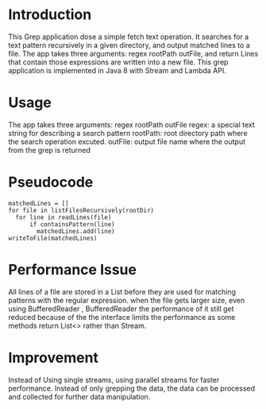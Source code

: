# Introduction
This Grep application dose a simple fetch text operation. It searches for a text pattern recursively in a given directory, and output matched lines to a file. The app takes three arguments: regex rootPath outFile, and return Lines that contain those expressions are written into a new file. This grep application is implemented in Java 8 with Stream and Lambda API.

# Usage
The app takes three arguments: regex rootPath outFile
regex: a special text string for describing a search pattern
rootPath: root directory path where the search operation excuted.
outFile: output file name where the output from the grep is returned

# Pseudocode
```
matchedLines = []
for file in listFilesRecursively(rootDir)
  for line in readLines(file)
      if containsPattern(line)
        matchedLines.add(line)
writeToFile(matchedLines)
```
# Performance Issue
All lines of a file are stored in a List before they are used for matching patterns with the regular expression. when the file gets larger size, even using BufferedReader , BufferedReader the performance of it still get reduced because of the the interface limits the performance as some methods return List<> rather than Stream.

# Improvement
Instead of Using single streams, using parallel streams for faster performance.
Instead of only grepping the data, the data can be processed and collected for further data manipulation.
